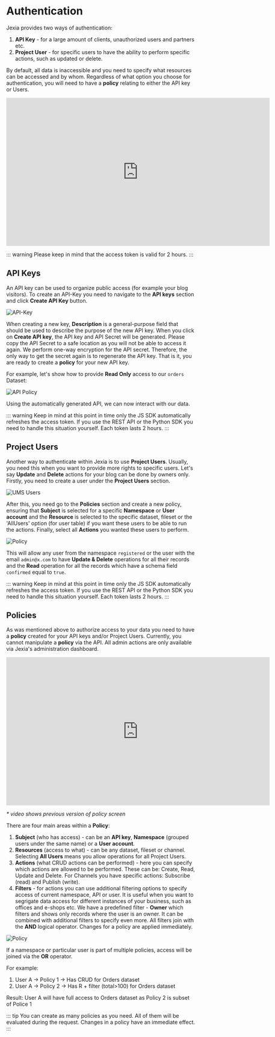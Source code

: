 # Authentication 
Jexia provides two ways of authentication:
1. **API Key** - for a large amount of clients, unauthorized users and partners etc.
2. **Project User** - for specific users to have the ability to perform specific actions, such as updated or delete. 

By default, all data is inaccessible and you need to specify what resources can be accessed and by whom. Regardless of what option you choose for authentication, you will need to have a **policy** relating to either the API key or Users. 

<iframe width="700" height="394" src="https://www.youtube.com/embed/o2ZN3nvdhi8" frameborder="0" allow="accelerometer; autoplay; encrypted-media; gyroscope; picture-in-picture" allowfullscreen></iframe>

::: warning
Please keep in mind that the access token is valid for 2 hours. 
:::

## API Keys
An API key can be used to organize public access (for example your blog visitors). To create an API-Key you need to navigate to the **API keys** section and click **Create API Key** button.

![API-Key](./api-key.png)

When creating a new key, **Description** is a general-purpose field that should be used to describe the purpose of the new API key.
When you click on **Create API key**, the API key and API Secret will be generated. Please copy the API Secret to a safe location as you will not be able to access it again. We perform one-way encryption for the API secret. Therefore, the only way to get the secret again is to regenerate the API key. That is it, you are ready to create a **policy** for your new API key. 

For example, let's show how to provide **Read Only** access to our `orders` Dataset:

![API Policy](./api_policy.png)

Using the automatically generated API, we can now interact with our data. 

<CodeSwitcher :languages="{js:'JavaScript',py:'Python',bash:'cURL'}">
<template v-slot:py>

``` py
from jexia_sdk.http import HTTPClient

JEXIA_PROJECT_ID = ''
JEXIA_API_KEY = ''
JEXIA_API_SECRET = ''

if __name__ == '__main__':
    client = HTTPClient()
    client.auth_consumption(
        project=JEXIA_PROJECT_ID,
        method='apk',
        key=JEXIA_API_KEY,
        secret=JEXIA_API_SECRET,
    )
    res = client.request(
        method='GET',
        url='/ds/orders',
        cond='[{"field":"dislike"},"=",true]',
        outputs='["id","total","title"]'
    )
    print(res)
```

</template>
<template v-slot:js>

``` js
// Jexia client
import { jexiaClient, dataOperations } from "jexia-sdk-js/node";

const ds = dataOperations();

// You need to use your API Key / API Secret which is generated within your Jexia application. 
// Do not forget make a Policy for your API!
jexiaClient().init({
  projectID: "PROJECT_ID",
  key: "API_KEY",
  secret: "API_SECRET",
  zone: "PROJECT_ZONE",
}, ds);

// Now you can run the read operation for your Datasets
const orders = ds.dataset("orders");
const selectQuery = orders
  .select()
  .where(field => field("dislike").isEqualTo(true));

selectQuery.subscribe(records => {
    // You will always get an array of created records, including their 
    // generated IDs (even when inserting a single record) 
  },
  error => {
    // If something goes wrong, the error information is accessible here 
});
```
</template>
<template v-slot:bash>

```bash
# Environment variables to be set
export PROJECT_ID=<project_id>
export API_KEY=<key_here>
export API_SECRET=<secret_here>

# save API key token to our environment in case we need to use it
export API_TOKEN=`curl -X POST -d '{
  "method":"apk",
  "key":"'"$API_KEY"'",
  "secret":"'"$API_SECRET"'"
}' "https://$PROJECT_ID.app.jexia.com/auth" | jq .access_token`

# Select all data with our API token
curl -H "Authorization: Bearer $API_TOKEN"
  -X GET "https://$PROJECT_ID.app.jexia.com/ds/orders" | jq .
```
</template>
</CodeSwitcher>

::: warning
Keep in mind at this point in time only the JS SDK automatically refreshes the access token. If you use the REST API or the Python SDK you need to handle this situation yourself. Each token lasts 2 hours. 
:::

## Project Users
Another way to authenticate within Jexia is to use **Project Users**. Usually, you need this when you want to provide more rights to specific users. Let's say **Update** and **Delete** actions for your blog can be done by owners only. Firstly, you need to create a user under the **Project Users** section.

![UMS Users](./ums-2.png)

After this, you need go to the **Policies** section and create a new policy, ensuring that **Subject** is selected for a specific **Namespace** or **User account** and the **Resource** is selected to the specific dataset, fileset or the 'AllUsers' option (for user table) if you want these users to be able to run the actions. Finally, select all **Actions** you wanted these users to perform.

![Policy](./policy.png)

This will allow any user from the namespace `registered` or the user with the email `admin@x.com` to have **Update & Delete** operations for all their records and the **Read** operation for all the records which have a schema field `confirmed` equal to `true`.

<CodeSwitcher :languages="{js:'JavaScript',py:'Python',bash:'cURL'}">
<template v-slot:py>

``` py
from jexia_sdk.http import HTTPClient

JEXIA_PROJECT_ID = 'project_id'
USER_EMAIL = 'admin@x.com'
USER_PASSWORD = 'secret-password'

if __name__ == '__main__':
    client = HTTPClient()
    client.auth_consumption(
      project=JEXIA_PROJECT_ID,
      method='ums',
      email=USER_EMAIL,
      password=USER_PASSWORD
    )
    # Make future requests with user access rights
    res = client.request(
          method='GET',
          url='/ds/orders',
          cond='[{"field":"dislike"},"=",true]',
          outputs='["id","total","title"]'
    )
    print(res)
```

</template>
<template v-slot:js>

``` js
// Jexia client and Project Users module
import { jexiaClient, UMSModule} from "jexia-sdk-js/node"; 

const ums = new UMSModule(); 

jexiaClient().init({  
  projectID: "PROJECT_ID",  
}, ums); 

// Sign in with the user created in your Jexia project
ums.signIn({  
  email: 'admin@x.com',  
  password: 'secret-password'
}).subscribe(
  data=>{ ...do future selects... },
  error=>{... error handle...}
);  
```
</template>
<template v-slot:bash>

``` bash
# Environment variables to be set
export PROJECT_ID=<project_id>
export TEST_USER=<user_here>
export TEST_USER_PSW=<password_here>

# save UMS token to our environment in case we need to access Project Users
export UMS_TOKEN=`curl -X POST -d '{
  "method":"ums",
  "email":"'"$TEST_USER"'",
  "password":"'"$TEST_USER_PSW"'"
}' "https://$PROJECT_ID.app.jexia.com/auth" | jq -r .access_token`

# Select all data with our ums token
curl -H "Authorization: Bearer $UMS_TOKEN"
  -X GET "https://$PROJECT_ID.app.jexia.com/ds/orders" | jq .
```

</template>
</CodeSwitcher>

::: warning
Keep in mind at this point in time only the JS SDK automatically refreshes the access token. If you use the REST API or the Python SDK you need to handle this situation yourself. Each token lasts 2 hours. 
:::

## Policies
As was mentioned above to authorize access to your data you need to have a **policy** created for your API keys and/or Project Users. 
Currently, you cannot manipulate a **policy** via the API. All admin actions are only available via Jexia's administration dashboard.

<iframe width="700" height="394" src="https://www.youtube.com/embed/i4dKznoXry0" frameborder="0" allow="accelerometer; autoplay; encrypted-media; gyroscope; picture-in-picture" allowfullscreen></iframe>

_* video shows previous version of policy screen_

There are four main areas within a **Policy**:
1. **Subject** (who has access) - can be an **API key**, **Namespace** (grouped users under the same name) or a **User account**.
2. **Resources** (access to what) - can be any dataset, fileset or channel. Selecting **All Users** means you allow  operations for all Project Users. 
3. **Actions** (what CRUD actions can be performed) - here you can specify which actions are allowed to be performed. These can be: Create, Read, Update and Delete. For Channels you have specific actions: Subscribe (read) and Publish (write). 
4. **Filters** - for actions you can use additional filtering options to specify access of current namespace, API or user. It is useful when you want to segrigate data access for different instances of your business, such as offices and e-shops etc.
We have a predefined filter - **Owner** which filters and shows only records where the user is an owner. It can be combined with additional filters to specify even more. All filters join with the **AND** logical operator. Changes for a policy are applied immediately.

![Policy](./policy.png)

If a namespace or particular user is part of multiple policies, access will be joined via the **OR** operator. 

For example:
1. User A -> Policy 1 -> Has CRUD for Orders dataset
1. User A -> Policy 2 -> Has R + filter (total>100) for Orders dataset

Result: User A will have full access to Orders dataset as Policy 2 is subset of Police 1


::: tip
You can create as many policies as you need. All of them will be evaluated during the request. Changes in a policy have an immediate effect. 
:::
